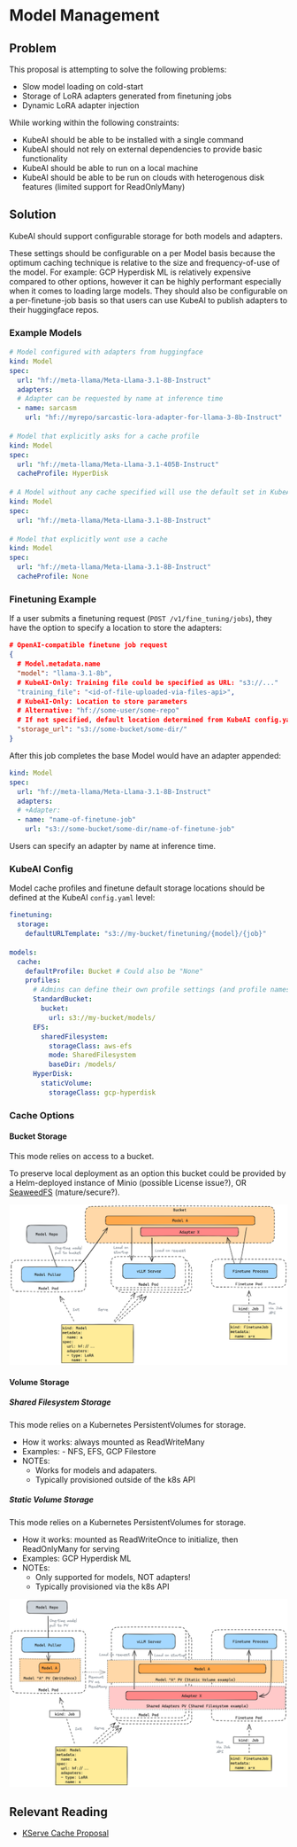 # Model Management

## Problem

This proposal is attempting to solve the following problems:

* Slow model loading on cold-start
* Storage of LoRA adapters generated from finetuning jobs
* Dynamic LoRA adapter injection

While working within the following constraints:

* KubeAI should be able to be installed with a single command
* KubeAI should not rely on external dependencies to provide basic functionality
* KubeAI should be able to run on a local machine
* KubeAI should be able to be run on clouds with heterogenous disk features (limited support for ReadOnlyMany)

## Solution

KubeAI should support configurable storage for both models and adapters.

These settings should be configurable on a per Model basis because the optimum caching technique is relative to the size and frequency-of-use of the model. For example: GCP Hyperdisk ML is relatively expensive compared to other options, however it can be highly performant especially when it comes to loading large models. They should also be configurable on a per-finetune-job basis so that users can use KubeAI to publish adapters to their huggingface repos.

### Example Models

```yaml
# Model configured with adapters from huggingface
kind: Model
spec:
  url: "hf://meta-llama/Meta-Llama-3.1-8B-Instruct"
  adapters:
  # Adapter can be requested by name at inference time
  - name: sarcasm
    url: "hf://myrepo/sarcastic-lora-adapter-for-llama-3-8b-Instruct"

# Model that explicitly asks for a cache profile
kind: Model
spec:
  url: "hf://meta-llama/Meta-Llama-3.1-405B-Instruct"
  cacheProfile: HyperDisk

# A Model without any cache specified will use the default set in KubeAI's config.yaml
kind: Model
spec:
  url: "hf://meta-llama/Meta-Llama-3.1-8B-Instruct"

# Model that explicitly wont use a cache
kind: Model
spec:
  url: "hf://meta-llama/Meta-Llama-3.1-8B-Instruct"
  cacheProfile: None
```

### Finetuning Example

If a user submits a finetuning request (`POST /v1/fine_tuning/jobs`), they have the option to specify a location to store the adapters:

```json
# OpenAI-compatible finetune job request
{
  # Model.metadata.name
  "model": "llama-3.1-8b",
  # KubeAI-Only: Training file could be specified as URL: "s3://..."
  "training_file": "<id-of-file-uploaded-via-files-api>",
  # KubeAI-Only: Location to store parameters
  # Alternative: "hf://some-user/some-repo"
  # If not specified, default location determined from KubeAI config.yaml.
  "storage_url": "s3://some-bucket/some-dir/"
}
```

After this job completes the base Model would have an adapter appended:

```yaml
kind: Model
spec:
  url: "hf://meta-llama/Meta-Llama-3.1-8B-Instruct"
  adapters:
  # +Adapter:
  - name: "name-of-finetune-job"
    url: "s3://some-bucket/some-dir/name-of-finetune-job"
```

Users can specify an adapter by name at inference time.

### KubeAI Config

Model cache profiles and finetune default storage locations should be defined at the KubeAI `config.yaml` level:

```yaml
finetuning:
  storage:
    defaultURLTemplate: "s3://my-bucket/finetuning/{model}/{job}"
  
models:
  cache:
    defaultProfile: Bucket # Could also be "None"
    profiles:
      # Admins can define their own profile settings (and profile names):
      StandardBucket:
        bucket:
          url: s3://my-bucket/models/
      EFS:
        sharedFilesystem:
          storageClass: aws-efs
          mode: SharedFilesystem
          baseDir: /models/
      HyperDisk:
        staticVolume:
          storageClass: gcp-hyperdisk
```

### Cache Options

#### Bucket Storage

This mode relies on access to a bucket.

To preserve local deployment as an option this bucket could be provided by a Helm-deployed instance of Minio (possible License issue?), OR [SeaweedFS](https://github.com/seaweedfs/seaweedfs) (mature/secure?).

![Bucket Mode](./diagrams/model-mgmt-buckets.excalidraw.png)

#### Volume Storage

##### Shared Filesystem Storage

This mode relies on a Kubernetes PersistentVolumes for storage.

- How it works: always mounted as ReadWriteMany
- Examples:  - NFS, EFS, GCP Filestore
- NOTEs:
  - Works for models and adapaters.
  - Typically provisioned outside of the k8s API

##### Static Volume Storage

This mode relies on a Kubernetes PersistentVolumes for storage.

- How it works: mounted as ReadWriteOnce to initialize, then ReadOnlyMany for serving
- Examples: GCP Hyperdisk ML
- NOTEs:
  - Only supported for models, NOT adapters!
  - Typically provisioned via the k8s API

![Volume Mode](./diagrams/model-mgmt-volumes.excalidraw.png)

## Relevant Reading

* [KServe Cache Proposal](https://docs.google.com/document/d/1nao8Ws3tonO2zNAzdmXTYa0hECZNoP2SV_z9Zg0PzLA)
